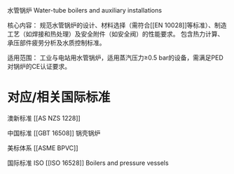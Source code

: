 水管锅炉
Water-tube boilers and auxiliary installations

核心内容：
规范水管锅炉的设计、材料选择（需符合[[EN 10028]]等标准）、制造工艺（如焊接和热处理）及安全附件（如安全阀）的性能要求。
包含热力计算、承压部件疲劳分析及水质控制标准。

​适用范围：
工业与电站用水管锅炉，适用蒸汽压力≥0.5 bar的设备，需满足PED对锅炉的CE认证要求。

# 对应/相关国际标准

澳新标准
[[AS NZS 1228]]

中国标准
[[GBT 16508]] 锅壳锅炉

美标体系
[[ASME BPVC]]

国际标准 ISO
[[ISO 16528]] Boilers and pressure vessels
